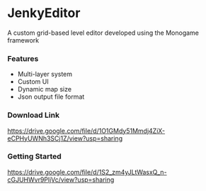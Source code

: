 # JenkyEditor
 A custom grid-based level editor developed using the Monogame framework
 ### Features
 - Multi-layer system
 - Custom UI
 - Dynamic map size
 - Json output file format
 ### Download Link
 https://drive.google.com/file/d/1O1GMdy51Mmdj4ZiX-eCPHyUWNh3SCj1Z/view?usp=sharing
 ### Getting Started
 https://drive.google.com/file/d/1S2_zm4yJLtWasxQ_n-cGJUHWvr9PljVc/view?usp=sharing
